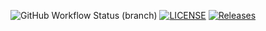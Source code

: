 ![GitHub Workflow Status (branch)](https://img.shields.io/github/actions/workflow/status/nutellayan/cwWorld/main.yml?branch=master)
[![LICENSE](https://img.shields.io/github/license/nutellayan/cwWorld.svg?style=flat-square)](https://github.com/nutellayan/cwWorld/blob/master/LICENSE)
[![Releases](https://img.shields.io/github/release/nutellayan/cwWorld/all.svg?style=flat-square)](https://github.com/nutellayan/cwWorld/releases)